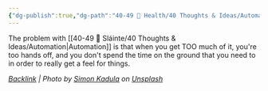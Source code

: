 ```yaml
---
{"dg-publish":true,"dg-path":"40-49 🔅 Health/40 Thoughts & Ideas/Automation.md","permalink":"/40-49-health/40-thoughts-and-ideas/automation/","title":"Automation","noteIcon":"","created":"2023-07-10T11:33:01","updated":"2023-08-17T15:28:18.000-04:00"}
---
```



The problem with [[40-49 🔅 Sláinte/40 Thoughts & Ideas/Automation\|Automation]] is that when you get TOO much of it, you're too hands off, and you don't spend the time on the ground that you need to in order to really get a feel for things.

*[Backlink](https://unsplash.com/photos/8gr6bObQLOI) | Photo by [Simon Kadula](https://unsplash.com/@simonkadula?utm_source=Obsidian%20Image%20Inserter%20Plugin&utm_medium=referral) on [Unsplash](https://unsplash.com/?utm_source=Obsidian%20Image%20Inserter%20Plugin&utm_medium=referral)*
